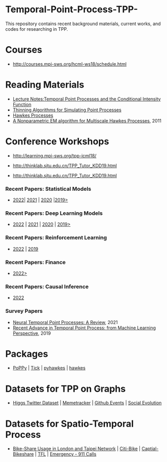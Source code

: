 # Temporal-Point-Process-TPP-
This repository contains recent background materials, current works, and codes for researching in TPP.


# Courses
* http://courses.mpi-sws.org/hcml-ws18/schedule.html

# Reading Materials

* [Lecture Notes:Temporal Point Processes and the Conditional Intensity Function](https://arxiv.org/pdf/1806.00221.pdf)
* [Thinning Algorithms for Simulating Point Processes](https://www.math.fsu.edu/~ychen/research/Thinning%20algorithm.pdf)
* [Hawkes Processes](https://arxiv.org/pdf/1507.02822.pdf)
* [A Nonparametric EM algorithm for Multiscale Hawkes Processes](http://paleo.sscnet.ucla.edu/Lewis-Molher-EM_Preprint.pdf), 2011

# Conference Workshops

* http://learning.mpi-sws.org/tpp-icml18/

* http://thinklab.sjtu.edu.cn/TPP_Tutor_KDD19.html

* http://thinklab.sjtu.edu.cn/TPP_Tutor_KDD19.html

### Recent Papers: Statistical Models  
* [2022](/Recent%20Papers/Statistical%20Models/2022.md)| [2021](/Recent%20Papers/Statistical%20Models/2021.md) | [2020](/Recent%20Papers/Statistical%20Models/2020.md) |[2019>](/Recent%20Papers/Statistical%20Models/2019>.md)

### Recent Papers: Deep Learning Models 
*  [2022](/Recent%20Papers/Deep%20Learning%20Models/2022.md) | [2021](/Recent%20Papers/Deep%20Learning%20Models/2021.md) |  [2020](/Recent%20Papers/Deep%20Learning%20Models/2020.md) | [2019>](/Recent%20Papers/Deep%20Learning%20Models/2019>.md)

### Recent Papers: Reinforcement Learning
* [2022](/Recent%20Papers/Reinforcement%20Learning/2022.md) | [2019](/Recent%20Papers/Reinforcement%20Learning/2019.md)
### Recent Papers: Finance
* [2022>](Recent%20Papers/Finance/2022>.md)

### Recent Papers: Causal Inference
* [2022](Recent%20Papers/Causal%20Inference/2022.md)

### Survey Papers
* [Neural Temporal Point Processes: A Review](https://arxiv.org/pdf/2104.03528.pdf), 2021
* [Recent Advance in Temporal Point Process: from Machine Learning Perspective](https://thinklab.sjtu.edu.cn/src/pp_survey.pdf), 2019

# Packages

* [PoPPy](https://github.com/HongtengXu/PoPPy) | [Tick](https://x-datainitiative.github.io/tick/) | [pyhawkes](https://github.com/slinderman/pyhawkes) | [hawkes](https://github.com/stmorse/hawkes)

# Datasets for TPP on Graphs  
* [Higgs Twitter Dataset](https://snap.stanford.edu/data/higgs-twitter.html) | [Memetracker](https://snap.stanford.edu/data/memetracker9.html) | [Github Events](https://github.com/uoguelph-mlrg/LDG.git) | [Social Evolution](http://realitycommons.media.mit.edu/socialevolution4.html)

# Datasets for Spatio-Temporal Process
* [Bike-Share Usage in London and Taipei Network](https://www.kaggle.com/ajohrn/bikeshare-usage-in-london-and-taipei-network) | [Citi-Bike](https://s3.amazonaws.com/tripdata/index.html) | [Captial-Bikeshare](https://www.capitalbikeshare.com/system-data) | [TFL](https://cycling.data.tfl.gov.uk/) |  [Emergency - 911 Calls](https://www.kaggle.com/mchirico/montcoalert)



